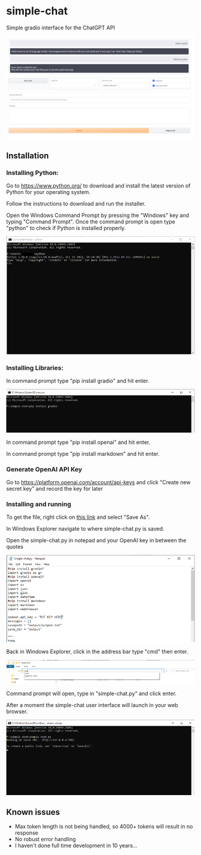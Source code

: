 # simple-chat
Simple gradio interface for the ChatGPT API

![Alt text](/screenshots/ui.PNG?raw=true)

## Installation
### Installing Python:

Go to https://www.python.org/ to download and install the latest version of Python for your operating system.

Follow the instructions to download and run the installer.

Open the Windows Command Prompt by pressing the "Windows" key and typing "Command Prompt".  Once the command prompt is open type "python" to check if Python is installed properly.

![Alt text](/screenshots/python.png?raw=true)

### Installing Libraries:

In command prompt type "pip install gradio" and hit enter.

![Alt text](/screenshots/gradio.PNG?raw=true)

In command prompt type "pip install openai" and hit enter.

In command prompt type "pip install markdown" and hit enter.

### Generate OpenAI API Key

Go to https://platform.openai.com/account/api-keys and click "Create new secret key" and record the key for later

### Installing and running

To get the file, right click on [this link](https://github.com/borge12/simple-chat/raw/main/simple-chat.py) and select "Save As".  

In Windows Explorer navigate to where simple-chat.py is saved.

Open the simple-chat.py in notepad and your OpenAI key in between the quotes

![Alt text](/screenshots/addkey.PNG?raw=true)

Back in Windows Explorer, click in the address bar type "cmd" then enter.

![Alt text](/screenshots/cmd.PNG?raw=true)

Command prompt will open, type in "simple-chat.py" and click enter.

After a moment the simple-chat user interface will launch in your web browser.

![Alt text](/screenshots/simple-chat.PNG?raw=true)

## Known issues
* Max token length is not being handled, so 4000+ tokens will result in no response
* No robust error handling
* I haven't done full time development in 10 years...
